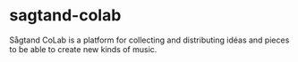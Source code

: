 # sagtand-colab
Sågtand CoLab is a platform for collecting and distributing idéas and pieces to be able to create new kinds of music.
